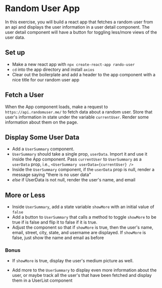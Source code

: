 
# Random User App

In this exercise, you will build a react app that fetches a random user from an api and displays the user information in a user detail component.  The user detail component will have a button for toggling less/more views of the user data.

## Set up

- Make a new react app with `npx create-react-app rando-user`
- `cd` into the app directory and install `axios`
- Clear out the boilerplate and add a header to the app component with a nice title for our random user app

## Fetch a User

When the App component loads, make a request to `https://api.randomuser.me/` to fetch data about a random user. Store that user's information in state under the variable `currentUser`. Render some information about them on the page.

## Display Some User Data

- Add a `UserSummary` component.
- `UserSummary` should take a single prop, `userData`.  Import it and use it inside the App component.  Pass `currentUser` to `UserSummary` as a `userData` prop, i.e., `<UserSummary userData={currentUser} />`
- Inside the `UserSummary` component, if the `userData` prop is null, render a message saying "there is no user data"
- *else* if UserData is not null, render the user's name, and email

## More or Less

- Inside `UserSummary`, add a state variable `showMore` with an initial value of `false`
- Add a button to `UserSummary` that calls a method to toggle `showMore` to be true if is false and flip it to false if it is true.
- Adjust the component so that if `showMore` is true, then the user's name, email, street, city, state, and username are displayed.  If `showMore` is false, just show the name and email as before

### Bonus

- If `showMore` is true, display the user's medium picture as well.

- Add more to the `UserSummary` to display even more information about the user, or maybe track all the user's that have been fetched and display them in a UserList component
